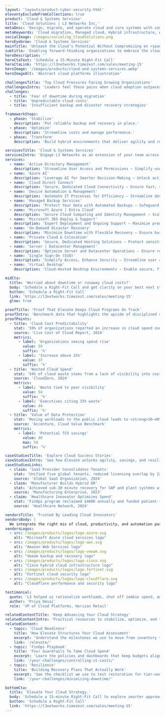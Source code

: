 ```yaml
---
layout: 'layouts/product-cyber-security.html'
eleventyExcludeFromCollections: true
product: 'Cloud & Systems Services'
title: 'Cloud Solutions | L3 Networks Inc.'
metaDesc: 'Design, migrate, and operate cloud and core systems with confidence. L3 Networks stabilizes today’s workloads and builds a roadmap for what comes next.'
metaKeywords: 'Cloud migration, Managed cloud, Hybrid infrastructure, Azure, Microsoft 365, Cloud security, Infrastructure optimization'
socialImage: /images/social/og_CloudSolutions.png
heroEyebrow: 'Cloud & Systems Services'
mainTitle: 'Unleash the Cloud’s Potential Without Compromising on <span class="text-teal-400">Security or Control</span>'
subtitle: 'Enabling forward-thinking organizations to embrace the cloud with confidence while protecting critical data through Elevate’s structured approach.'
heroDescription: ''
heroCtaText: 'Schedule a 15-Minute Right-Fit Call'
heroCtaLink: 'https://l3networks.timezest.com/sales/meeting-15'
heroImage: '/images/products/cloud-and-systems-services.webp'
heroImageAlt: 'Abstract cloud platforms illustration'

challengesTitle: 'Top Cloud Pressures Facing Growing Organizations'
challengesIntro: 'Leaders feel these pains when cloud adoption outpaces planning.'
challenges:
  - title: 'Fear of downtime during migration'
  - title: 'Unpredictable cloud costs'
  - title: 'Insufficient backup and disaster recovery strategies'

frameworkSteps:
  - phase: 'Stabilize'
    description: 'Put reliable backup and recovery in place.'
  - phase: 'Optimize'
    description: 'Streamline costs and manage performance.'
  - phase: 'Transform'
    description: 'Build hybrid environments that deliver agility and resilience.'

servicesTitle: 'Cloud & Systems Services'
servicesIntro: 'Engage L3 Networks as an extension of your team across strategy, delivery, and day-two operations.'
services:
  - name: 'Active Directory Management'
    description: 'Streamline User Access and Permissions — Simplify user management and enhance security with centralized control over permissions, policies, and access.'
  - name: 'Azure AI'
    description: 'Leverage AI for Smarter Decision-Making — Unlock actionable insights and automate processes with Microsoft Azure’s AI and machine learning capabilities.'
  - name: 'Cloud Direct Connect'
    description: 'Secure, Dedicated Cloud Connectivity — Ensure fast, reliable, and secure access to cloud resources with dedicated network connectivity.'
  - name: 'Device Automation & Management'
    description: 'Automate IT Processes for Efficiency — Streamline device deployment, monitoring, and maintenance with automated IT solutions.'
  - name: 'Managed Backup Services'
    description: 'Protect Your Data with Automated Backups — Safeguard critical data with secure, reliable backup solutions and quick recovery options.'
  - name: 'Microsoft Azure | Entra Cloud'
    description: 'Secure Cloud Computing and Identity Management — Scale securely with Microsoft Azure and Entra Cloud, integrating computing, storage, and identity services.'
  - name: 'Microsoft 365 Deploy & Support'
    description: 'Expert Deployment and Ongoing Support — Maximize productivity with seamless Microsoft 365 deployment and comprehensive support.'
  - name: 'On-Demand Disaster Recovery'
    description: 'Minimize Downtime with Flexible Recovery — Ensure business continuity with scalable disaster recovery solutions tailored to your needs.'
  - name: 'Private Cloud & Colocation'
    description: 'Secure, Dedicated Hosting Solutions — Protect sensitive data with private cloud infrastructure and secure colocation services.'
  - name: 'Server | Datacenter Management'
    description: 'Optimize Server and Datacenter Operations — Ensure reliability and efficiency with end-to-end management of physical and virtual servers.'
  - name: 'Single Sign-On (SSO)'
    description: 'Simplify Access, Enhance Security — Streamline user access to applications with secure, centralized authentication.'
  - name: 'Virtual Desktop'
    description: 'Cloud-Hosted Desktop Environments — Enable secure, flexible access to work environments from any device, anywhere.'

midCta:
  title: 'Worried about downtime or runaway cloud costs?'
  body: 'Schedule a Right-Fit Call and get clarity on your best next steps.'
  button: 'Schedule a Right-Fit Call'
  link: 'https://l3networks.timezest.com/sales/meeting-15'
  glow: true

proofTitle: 'Proof That Elevate Keeps Cloud Programs On Track'
proofIntro: 'Benchmark data that highlights the upside of disciplined cloud operations.'
proofPoints:
  - title: 'Cloud Cost Predictability'
    stat: '59% of organizations reported an increase in cloud spend over the past 12 months, with <strong>37%</strong> having an increase of over 25%.'
    source: 'Civo Cost of Cloud Report, 2024'
    metrics:
      - label: 'Organizations seeing spend rise'
        value: 59
        suffix: '%'
      - label: 'Increase above 25%'
        value: 37
        suffix: '%'
  - title: 'Wasted Cloud Spend'
    stat: '54% of cloud waste stems from a lack of visibility into costs, and 44% of executives estimate that at least a third of their cloud spend is wasted.'
    source: 'CloudZero, 2024'
    metrics:
      - label: 'Waste tied to poor visibility'
        value: 54
        suffix: '%'
      - label: 'Executives citing 33% waste'
        value: 44
        suffix: '%'
  - title: 'Value of Data Protection'
    stat: 'Moving workloads to the public cloud leads to <strong>30–40% TCO savings</strong>, provided strategic management keeps unexpected costs in check.'
    source: 'Accenture, Cloud Value Benchmark'
    metrics:
      - label: 'Potential TCO savings'
        value: 40
        max: 50
        suffix: '%'

caseStudiesTitle: 'Explore Cloud Success Stories'
caseStudiesIntro: 'See how Elevate unlocks agility, savings, and resilience for modern platforms.'
caseStudiesLinks:
  - claim: 'SaaS Provider Consolidates Tenants'
    stat: 'Unified five global tenants, reduced licensing overlap by 22%, and rolled out zero-trust policies in 90 days.'
    source: 'Global SaaS Organization, 2024'
  - claim: 'Manufacturer Builds Hybrid DR'
    stat: 'Achieved sub-30 minute recovery for SAP and plant systems with Azure Site Recovery and on-prem orchestration.'
    source: 'Manufacturing Enterprise, 2023'
  - claim: 'Healthcare Innovator Optimizes Spend'
    stat: 'FinOps program reclaimed $480K annually and funded patient-facing digital initiatives.'
    source: 'Healthcare Network, 2024'

vendorsTitle: 'Trusted By Leading Cloud Innovators'
vendorsBody: |
  We integrate the right mix of cloud, productivity, and automation partners so your platform stays resilient and secure.
vendorsLogos:
  - src: /images/products/logos/logo-azure.svg
    alt: "Microsoft Azure cloud services logo"
  - src: /images/products/logos/logo-aws.svg
    alt: "Amazon Web Services logo"
  - src: /images/products/logos/logo-veeam.svg
    alt: "Veeam backup and recovery logo"
  - src: /images/products/logos/logo-cisco.svg
    alt: "Cisco hybrid cloud infrastructure logo"
  - src: /images/products/logos/logo-fortinet.svg
    alt: "Fortinet cloud security logo"
  - src: /images/products/logos/logo-cloudflare.svg
    alt: "Cloudflare performance and security logo"

testimonial:
  quote: 'L3 helped us rationalize workloads, shut off zombie spend, and build pipelines our developers actually use.'
  author: 'Priya Desai'
  role: 'VP of Cloud Platforms, Horizon Retail'

relatedContentTitle: 'Keep Advancing Your Cloud Strategy'
relatedContentIntro: 'Practical resources to stabilize, optimize, and transform your cloud estate.'
relatedContent:
  - topic: 'Cloud Readiness'
    title: 'How Elevate Structures Your Cloud Assessment'
    excerpt: 'Understand the milestones we use to move from inventory to migration and ongoing operations.'
    link: '/elevate/'
  - topic: 'FinOps Playbook'
    title: 'Four Guardrails To Tame Cloud Spend'
    excerpt: 'Learn the policies and dashboards that keep budgets aligned with business value.'
    link: '/your-challenges/controlling-it-costs/'
  - topic: 'Resilience'
    title: 'Building Recovery Plans That Actually Work'
    excerpt: 'See the checklist we use to test restoration for tier-one workloads.'
    link: '/your-challenges/minimizing-downtime/'

bottomCta:
  title: 'Elevate Your Cloud Strategy.'
  body: 'Schedule a 15-minute Right-Fit Call to explore smarter approaches to cloud and data resilience.'
  button: 'Schedule a Right-Fit Call'
  link: 'https://l3networks.timezest.com/sales/meeting-15'
---
```

